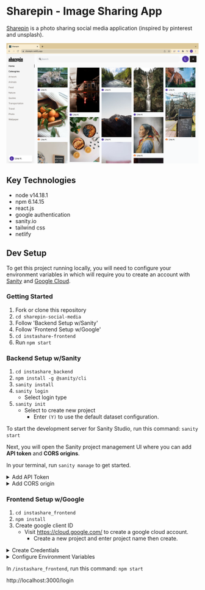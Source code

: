 # Sharepin - Image Sharing App

[Sharepin](https://sharepin.netlify.app/) is a photo sharing social media application (inspired by pinterest and unsplash).

![screenshot](screenshot.png "screenshot")

## Key Technologies

- node v14.18.1
- npm 6.14.15
- react.js
- google authentication
- sanity.io
- tailwind css
- netlify

## Dev Setup

To get this project running locally, you will need to configure your environment variables in which will require you to create an account with [Sanity](https://www.sanity.io/) and [Google Cloud](https://cloud.google.com/).

### Getting Started

1. Fork or clone this repository
2. `cd sharepin-social-media`
3. Follow 'Backend Setup w/Sanity'
4. Follow 'Frontend Setup w/Google'
5. `cd instashare-frontend`
6. Run `npm start`

### Backend Setup w/Sanity

1. `cd instashare_backend`
2. `npm install -g @sanity/cli`
3. `sanity install`
4. `sanity login`
   - Select login type
5. `sanity init`
   - Select to create new project
     - Enter `(Y)` to use the default dataset configuration.

To start the development server for Sanity Studio, run this command: `sanity start`

Next, you will open the Sanity project management UI where you can add **API token** and **CORS origins**.

In your terminal, run `sanity manage` to get started.

<Details>
  <Summary>Add API Token</Summary>

_API > Tokens > Add API Token_

- Enter a name and select 'Editor' for permissions then save.

</Details>

<Details>
  <Summary>Add CORS origin</Summary>

_API > CORS origins > Add CORS Origin_

- Allow credentials for each of the following origins:
  - http://localhost:3000
  - http://localhost:3333

</Details>

### Frontend Setup w/Google

1. `cd instashare_frontend`
2. `npm install`
3. Create google client ID
   - Visit https://cloud.google.com/ to create a google cloud account.
     - Create a new project and enter project name then create.

<Details>
  <Summary>Create Credentials</Summary>
  
  _APIs & Services > Dashboard > Credentials_

- Click 'Create credentials' > Select 'OAuth client ID' > Click 'Configure consent screen'

  - Select 'external' for user type then create to enter the 'App name' and User support email'.

  - Click 'Add domains' to enter email address then save and continue.

    _Go back to the dashboard > OAuth consent screen_

    - Click 'Publish App' then confirm.

Using your dashboard, navigate to 'Credentials' page to grab your client ID.

> Note: If the OAuth Client ID was not auto-generated, you can manually create it by clicking the 'create credentials' button. For this project, you will select 'application type' as `web application` and add `http://localhost:3000` as the URI. The Client ID will generate once you click the 'create' button.

</Details>

<Details>
  <Summary>Configure Environment Variables</Summary>

To create a new .env file, run `touch .env`

Copy and paste the following variables then configure your environments:

```
REACT_APP_SANITY_TOKEN=
REACT_APP_SANITY_PROJECT_ID=
REACT_APP_GOOGLE_API_TOKEN=
```

</Details>

In `/instashare_frontend`, run this command: `npm start`

http://localhost:3000/login
